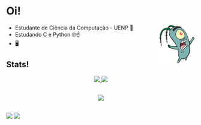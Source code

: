 # Oi!

<img src="Plankton.webp" align="right" width="100"/>

- Estudante de Ciência da Computação - UENP 📓
- Estudando C e Python 🤓☝️
- 🖥️

## Stats!

<div align="center">
  <a href="https://github.com/GiovanaRiber">
  <img height="185" src="https://github-readme-stats.vercel.app/api?username=GiovanaRiber&show_icons=true&theme=gotham"/>
  <img height="185" src="https://github-readme-stats.vercel.app/api/top-langs/?username=GiovanaRiber&layout=donut&theme=gotham"/>
</div>
<div style="display: inline_block"><br>

<p align="center">
  <a href="https://skillicons.dev">
    <img src="https://skillicons.dev/icons?i=c,py,java&perline=3" />
  </a>
</p>
 
## 
<div> 
  <a href="https://www.linkedin.com/in/giovana-ribeiro-223b89289/" target="_blank"><img src="https://img.shields.io/badge/-LinkedIn-%230077B5?style=for-the-badge&logo=linkedin&logoColor=white" target="_blank"></a> 
   <a href="https://www.instagram.com/giovana_riber/" target="_blank"><img src="https://img.shields.io/badge/-Instagram-%23E4405F?style=for-the-badge&logo=instagram&logoColor=white" target="_blank"></a>
</div>
